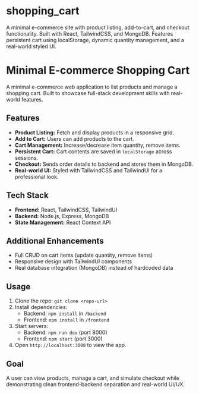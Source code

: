 # shopping_cart
A minimal e-commerce site with product listing, add-to-cart, and checkout functionality. Built with React, TailwindCSS, and MongoDB. Features persistent cart using localStorage, dynamic quantity management, and a real-world styled UI.


# Minimal E-commerce Shopping Cart

A minimal e-commerce web application to list products and manage a shopping cart. Built to showcase full-stack development skills with real-world features.

## Features
- **Product Listing:** Fetch and display products in a responsive grid.
- **Add to Cart:** Users can add products to the cart.
- **Cart Management:** Increase/decrease item quantity, remove items.
- **Persistent Cart:** Cart contents are saved in `localStorage` across sessions.
- **Checkout:** Sends order details to backend and stores them in MongoDB.
- **Real-world UI:** Styled with TailwindCSS and TailwindUI for a professional look.

## Tech Stack
- **Frontend:** React, TailwindCSS, TailwindUI
- **Backend:** Node.js, Express, MongoDB
- **State Management:** React Context API

## Additional Enhancements
- Full CRUD on cart items (update quantity, remove items)
- Responsive design with TailwindUI components
- Real database integration (MongoDB) instead of hardcoded data

## Usage
1. Clone the repo: `git clone <repo-url>`
2. Install dependencies:
   - Backend: `npm install` in `/backend`
   - Frontend: `npm install` in `/frontend`
3. Start servers:
   - Backend: `npm run dev` (port 8000)
   - Frontend: `npm start` (port 3000)
4. Open `http://localhost:3000` to view the app.

## Goal
A user can view products, manage a cart, and simulate checkout while demonstrating clean frontend-backend separation and real-world UI/UX.

